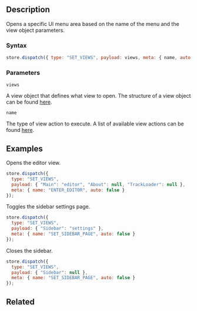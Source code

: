 ## Description

Opens a specific UI menu area based on the name of the menu and the view object parameters.

### Syntax

```js
store.dispatch({ type: "SET_VIEWS", payload: views, meta: { name, auto: false } });
```

### Parameters

`views`

A view object that defines what view to open. The structure of a view object can be found [here](../External/view_template.js).

`name`

The type of view action to execute. A list of available view actions can be found [here](../External/view_actions.json).

## Examples

Opens the editor view.

```js
store.dispatch({
  type: "SET_VIEWS",
  payload: { "Main": "editor", "About": null, "TrackLoader": null },
  meta: { name: "ENTER_EDITOR", auto: false }
});
```

Toggles the sidebar settings page.

```js
store.dispatch({
  type: "SET_VIEWS",
  payload: { "Sidebar": "settings" },
  meta: { name: "SET_SIDEBAR_PAGE", auto: false }
});
```

Closes the sidebar.

```js
store.dispatch({
  type: "SET_VIEWS",
  payload: { "Sidebar": null },
  meta: { name: "SET_SIDEBAR_PAGE", auto: false }
});
```

## Related

